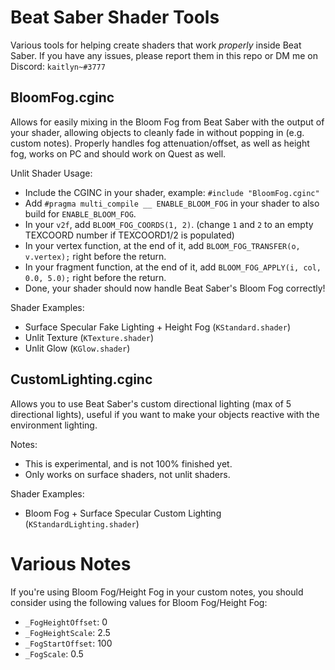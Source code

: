 # Beat Saber Shader Tools
Various tools for helping create shaders that work *properly* inside Beat Saber. If you have any issues, please report them in this repo or DM me on Discord: `kaitlyn~#3777`

## BloomFog.cginc
Allows for easily mixing in the Bloom Fog from Beat Saber with the output of your shader, allowing objects to cleanly fade in without popping in (e.g. custom notes). Properly handles fog attenuation/offset, as well as height fog, works on PC and should work on Quest as well.

Unlit Shader Usage:
- Include the CGINC in your shader, example: `#include "BloomFog.cginc"`
- Add `#pragma multi_compile __ ENABLE_BLOOM_FOG` in your shader to also build for `ENABLE_BLOOM_FOG`.
- In your `v2f`, add `BLOOM_FOG_COORDS(1, 2)`. (change `1` and `2` to an empty TEXCOORD number if TEXCOORD1/2 is populated)
- In your vertex function, at the end of it, add `BLOOM_FOG_TRANSFER(o, v.vertex);` right before the return.
- In your fragment function, at the end of it, add `BLOOM_FOG_APPLY(i, col, 0.0, 5.0);` right before the return.
- Done, your shader should now handle Beat Saber's Bloom Fog correctly!

Shader Examples:
- Surface Specular Fake Lighting + Height Fog (`KStandard.shader`)
- Unlit Texture (`KTexture.shader`)
- Unlit Glow (`KGlow.shader`)

## CustomLighting.cginc
Allows you to use Beat Saber's custom directional lighting (max of 5 directional lights), useful if you want to make your objects reactive with the environment lighting.

Notes:
- This is experimental, and is not 100% finished yet.
- Only works on surface shaders, not unlit shaders.

Shader Examples:
- Bloom Fog + Surface Specular Custom Lighting (`KStandardLighting.shader`)

# Various Notes
If you're using Bloom Fog/Height Fog in your custom notes, you should consider using the following values for Bloom Fog/Height Fog:
- `_FogHeightOffset`: 0
- `_FogHeightScale`: 2.5
- `_FogStartOffset`: 100
- `_FogScale`: 0.5
